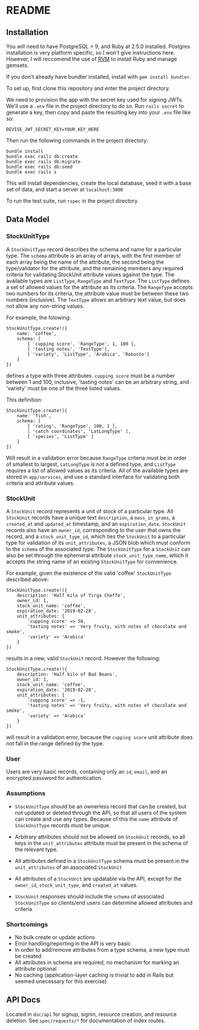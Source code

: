 # README

## Installation

You will need to have PostgreSQL > 9, and Ruby at 2.5.0 installed. Postgres installation is very platform specific, so I won't give instructions here. However, I will reccomend the use of [RVM](https://rvm.io) to install Ruby and manage gemsets.

If you don't already have bundler installed, install with `gem install bundler`.

To set up, first clone this repository and enter the project directory.

We need to provision the app with the secret key used for signing JWTs. We'll use a `.env` file in the project directory to do so. Run `rails secret` to generate a key, then copy and paste the resulting key into your `.env` file like so:

```
DEVISE_JWT_SECRET_KEY=YOUR_KEY_HERE
```

Then run the following commands in the project directory:

```
bundle install
bundle exec rails db:create
bundle exec rails db:migrate
bundle exec rails db:seed
bundle exec rails s
```

This will install dependencies, create the local database, seed it with a base set of data, and start a server at `localhost:3000`

To run the test suite, run `rspec` in the project directory

## Data Model

### StockUnitType

A `StockUnitType` record describes the schema and name for a particular type. The `schema` attribute is an array of arrays, with the first member of each array being the name of the attribute, the second being the type/validator for the attribute, and the remaining members any required criteria for validating StockUnit attribute values against the type. The available types are `ListType`, `RangeType` and `TextType`. The `ListType` defines a set of allowed values for the attribute as its criteria. The `RangeType` accepts two numbers for its criteria, the attribute value must be between these two numbers (inclusive). The `TextType` allows an arbitrary text value, but does not allow any non-string values.

For example, the folowing:

```
StockUnitType.create!({
    name: 'coffee',
    schema: [
        [ 'cupping score', 'RangeType', 1, 100 ],
        [ 'tasting notes', 'TextType'],
        [ 'variety', 'ListType', 'Arabica', 'Robusto']
    ]
})
```

defines a type with three attributes. `cupping score` must be a number between 1 and 100, inclusive, 'tasting notes' can be an arbitrary string, and 'variety' must be one of the three listed values.

This definition:

```
StockUnitType.create!({
    name: 'fish',
    schema: [
        [ 'rating', 'RangeType', 100, 1 ],
        [ 'catch coordinates', 'LatLongType' ],
        [ 'species', 'ListType' ]
    ]
})
```

Will result in a validation error because `RangeType` criteria must be in order of smallest to largest, `LatLongType` is not a defined type, and `ListType` requires a list of allowed values as its criteria. All of the available types are stored in `app/services`, and use a standard interface for validating both criteria and attribute values.

### StockUnit

A `StockUnit` record represents a unit of stock of a particular type. All `StockUnit` records have a unique text `description`, a `mass_in_grams`, a `created_at` and `updated_at` timestamp, and an `expiration_date`. `StockUnit` records also have an `owner_id`, corresponding to the user that owns the record, and a `stock_unit_type_id`, which ties the `StockUnit` to a particular type for validation of its `unit_attributes`, a JSON blob which must conform to the `schema` of the associated type. The `StockUnitType` for a `StockUnit` can also be set through the ephemeral attribute `stock_unit_type_name`, which it accepts the string name of an existing `StockUnitType` for convenience.

For example, given the existence of the valid 'coffee' `StockUnitType` described above:

```
StockUnitType.create!({
    description: 'Half kilo of Yirga Cheffe',
    owner_id: 1,
    stock_unit_name: 'coffee',
    expiration_date: '2019-02-28',
    unit_attributes: {
        'cupping score' => 50,
        'tasting notes' => 'Very fruity, with notes of chocolate and smoke',
        'variety' => 'Arabica'
    }
})
```

results in a new, valid `StockUnit` record. However the following:

```
StockUnitType.create!({
    description: 'Half kilo of Bad Beans',
    owner_id: 1,
    stock_unit_name: 'coffee',
    expiration_date: '2019-02-28',
    unit_attributes: {
        'cupping score' => -1,
        'tasting notes' => 'Very fruity, with notes of chocolate and smoke',
        'variety' => 'Arabica'
    }
})
```

will result in a validation error, because the `cupping score` unit attribute does not fall in the range defined by the type.

### User

Users are very basic records, containing only an `id`, `email`, and an encrypted password for authentication.

### Assumptions

- `StockUnitType` should be an ownerless record that can be created, but not updated or deleted through the API, so that all users of the system can create and use any types. Because of this the `name` attribute of `StockUnitType` records must be unique.

- Arbitrary attributes should not be allowed on `StockUnit` records, so all keys in the `unit_attributes` attribute must be present in the schema of the relevant type.

- All attributes defined in a `StockUnitType` schema must be present in the `unit_attributes` of an associated `StockUnit`

- All attributes of a `StockUnit` are updatable via the API, except for the `owner_id`, `stock_unit_type`, and `created_at` values.

- `StockUnit` responses should include the `schema` of associated `StockUnitType` so clients/end users can determine allowed attributes and criteria

### Shortcomings

- No bulk create or update actions
- Error handling/reporting in the API is very basic
- In order to add/remove attributes from a type schema, a new type must be created
- All attributes in schema are required, no mechanism for marking an attribute optional
- No caching (application-layer caching is trivial to add in Rails but seemed unecessary for this exercise)

## API Docs

Located in `doc/api` for signup, signin, resource creation, and resource deletion. See `spec/requests/*` for documentation of index routes.